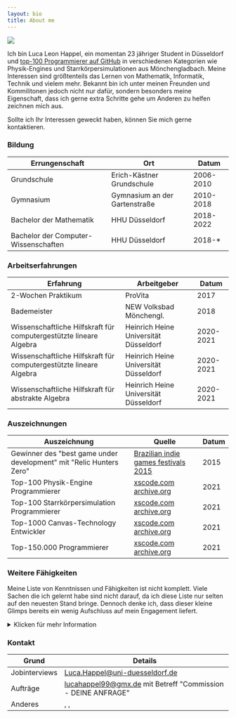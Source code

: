 ```yaml
---
layout: bio
title: About me
---
```


<span class="language-select">
<a href="about">
<img src="https://upload.wikimedia.org/wikipedia/commons/a/a5/Flag_of_the_United_Kingdom_%281-2%29.svg">
</a>
<span>

Ich bin Luca Leon Happel, ein momentan 23 jähriger Student in Düsseldorf
und [top-100 Programmierer auf GitHub](https://xscode.com/profile/quoteme)
in verschiedenen Kategorien wie Physik-Engines und Starrkörpersimulationen
aus Mönchengladbach. Meine Interessen sind größtenteils das Lernen von
Mathematik, Informatik, Technik und vielem mehr.
Bekannt bin ich unter meinen Freunden und Kommilitonen jedoch nicht nur
dafür, sondern besonders meine Eigenschaft, dass ich gerne extra Schritte
gehe um Anderen zu helfen zeichnen mich aus.

Sollte ich Ihr Interessen geweckt haben, können Sie mich gerne kontaktieren.

### Bildung

| Errungenschaft                       | Ort                           | Datum     |
| ------------------------------------ | ----------------------------- | --------- |
| Grundschule                          | Erich-Kästner Grundschule     | 2006-2010 |
| Gymnasium                            | Gymnasium an der Gartenstraße | 2010-2018 |
| Bachelor der Mathematik              | HHU Düsseldorf                | 2018-2022 |
| Bachelor der Computer-Wissenschaften | HHU Düsseldorf                | 2018-\*   |

### Arbeitserfahrungen

| Erfahrung                                                          | Arbeitgeber                           | Datum     |
| ------------------------------------------------------------------ | ------------------------------------- | --------- |
| 2-Wochen Praktikum                                                 | ProVita                               | 2017      |
| Bademeister                                                        | NEW Volksbad Mönchengl.               | 2018      |
| Wissenschaftliche Hilfskraft für computergestützte lineare Algebra | Heinrich Heine Universität Düsseldorf | 2020-2021 |
| Wissenschaftliche Hilfskraft für computergestützte lineare Algebra | Heinrich Heine Universität Düsseldorf | 2020-2021 |
| Wissenschaftliche Hilfskraft für abstrakte Algebra                 | Heinrich Heine Universität Düsseldorf | 2020-2021 |

### Auszeichnungen

| Auszeichnung                                                        | Quelle                                                                                                                                | Datum |
| ------------------------------------------------------------------- | ------------------------------------------------------------------------------------------------------------------------------------- | ----- |
| Gewinner des "best game under development" mit "Relic Hunters Zero" | [Brazilian indie games festivals 2015](https://www.bigfestival.com.br/big-festival-2015.html)                                         | 2015  |
| Top-100 Physik-Engine Programmierer                                 | [xscode.com](https://xscode.com/profile/quoteme) [archive.org](https://web.archive.org/web/20210118020545/xscode.com/profile/quoteme) | 2021  |
| Top-100 Starrkörpersimulation Programmierer                         | [xscode.com](https://xscode.com/profile/quoteme) [archive.org](https://web.archive.org/web/20210118020545/xscode.com/profile/quoteme) | 2021  |
| Top-1000 Canvas-Technology Entwickler                               | [xscode.com](https://xscode.com/profile/quoteme) [archive.org](https://web.archive.org/web/20210118020545/xscode.com/profile/quoteme) | 2021  |
| Top-150.000 Programmierer                                           | [xscode.com](https://xscode.com/profile/quoteme) [archive.org](https://web.archive.org/web/20210118020545/xscode.com/profile/quoteme) | 2021  |

### Weitere Fähigkeiten

Meine Liste von Kenntnissen und Fähigkeiten ist nicht komplett. Viele
Sachen die ich gelernt habe sind nicht darauf, da ich diese Liste nur
selten auf den neuesten Stand bringe. Dennoch denke ich, dass dieser
kleine Glimps bereits ein wenig Aufschluss auf mein Engagement liefert.

<details>
<summary markdown="span">Klicken für mehr Information</summary>

- fortgeschrittenes mathematischem Verständnis
  - derzeitiges Ziel: Bachelor/Master in Mathematik an Universität
- Programmierfähigkeiten
  - Top 50 Programmierer in je Physik-Engines und Starrkörpersimulation als auch top 1000 Canvas-Technologie- und top 150.000 Github-Entwickler (Quelle: [www.xscode.com/profile/quoteme](https://xscode.com/profile/quoteme))
  - programmieren seit dem 13. Lebensjahr
  - sehr viel Erfahrung in (>50 Projekte): - [JavaScript](https://github.com/Quoteme?tab=repositories&q=&type=&language=javascript)
    - NodeJS
    - CSS
    - HTML
    - Markdown
  - Erweiterte Erfahrung in (>10 Projekte): - [Haskell](https://github.com/Quoteme?tab=repositories&q=&type=&language=haskell) - Python (multiple courses in university)
  - gelernt in der Universität/Schule - Python
    - JAVA
    - C
    - Assembler
    - PHP
    - SQL
    - UML Diagramme
  - außerordentliche Errungenschaften
    - Mitentwickler von [relic hunters zero](https://store.steampowered.com/app/382490/Relic_Hunters_Zero/?snr=1_7_7_151_150_1)
      - 95% positive Reviews von 6.444 (Stand 2020)
      - Gewinner des "best game under development Brazilian indie games festivals 2015"
      - Auszeichnung in "battle of games VI festival Cindemundo 2014"
- Soziale Fertigkeiten
  - sozial, zuvorkommend, geduldig und zuverlässig
  - auch in stressvollen Situationen belastbar
    - verantwortungsvoll (siehe Bademeistererfahrungen)
  - kann gut mit Kindern umgehen
  - stets offenkundig für neue Kulturen,Erfahrungen,Leute,...
- Sprachen
  - muttersprachliche Deutschkenntnisse
  - fließende Englischkenntnisse
  - grundlegende Türkischkenntnisse

</details>

### Kontakt

| Grund         | Details                                                                                                                                                                                                                                                     |
| ------------- | ----------------------------------------------------------------------------------------------------------------------------------------------------------------------------------------------------------------------------------------------------------- |
| Jobinterviews | [Luca.Happel@uni-duesseldorf.de](mailto:Luca.Happel@uni-duesseldorf.de)                                                                                                                                                                                     |
| Aufträge      | [lucahappel99@gmx.de](mailto:lucahappel99@gmx.de) mit Betreff "Commission - DEINE ANFRAGE"                                                                                                                                                                  |
| Anderes       | [<i class="fa fa-twitter"></i>](https://twitter.com/luca_happel "Twitter"), [<i class="fa fa-facebook"></i>](https://www.facebook.com/lucaleon.happel "Facebook"), [<i class="fa fa-instagram"></i>](https://www.instagram.com/lucaleonhappel/ "Instagram") |
